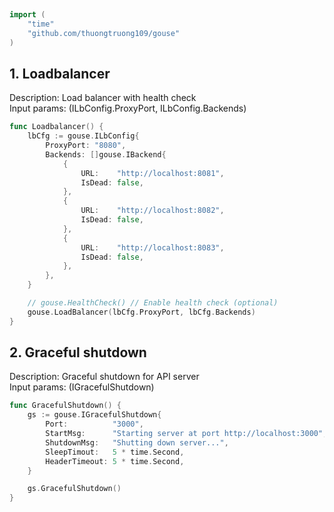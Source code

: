 
# <Badge style='font-size: 1.8rem; text-shadow: 1px 1px 2px rgba(0, 0, 0, 0.3); padding: 0.35rem 0.75rem 0.35rem 0;' type='info' text='🔖 Api' />


```go
import (
	"time"
	"github.com/thuongtruong109/gouse"
)
```

## 1. Loadbalancer

Description: Load balancer with health check<br>Input params: (ILbConfig.ProxyPort, ILbConfig.Backends)<br>

```go
func Loadbalancer() {
	lbCfg := gouse.ILbConfig{
		ProxyPort: "8080",
		Backends: []gouse.IBackend{
			{
				URL:    "http://localhost:8081",
				IsDead: false,
			},
			{
				URL:    "http://localhost:8082",
				IsDead: false,
			},
			{
				URL:    "http://localhost:8083",
				IsDead: false,
			},
		},
	}

	// gouse.HealthCheck() // Enable health check (optional)
	gouse.LoadBalancer(lbCfg.ProxyPort, lbCfg.Backends)
}
```

## 2. Graceful shutdown

Description: Graceful shutdown for API server<br>Input params: (IGracefulShutdown)<br>

```go
func GracefulShutdown() {
	gs := gouse.IGracefulShutdown{
		Port:          "3000",
		StartMsg:      "Starting server at port http://localhost:3000",
		ShutdownMsg:   "Shutting down server...",
		SleepTimout:   5 * time.Second,
		HeaderTimeout: 5 * time.Second,
	}

	gs.GracefulShutdown()
}
```
